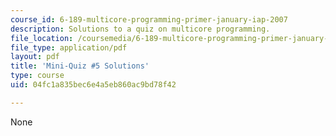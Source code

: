 ```yaml
---
course_id: 6-189-multicore-programming-primer-january-iap-2007
description: Solutions to a quiz on multicore programming.
file_location: /coursemedia/6-189-multicore-programming-primer-january-iap-2007/04fc1a835bec6e4a5eb860ac9bd78f42_quiz5_soln.pdf
file_type: application/pdf
layout: pdf
title: 'Mini-Quiz #5 Solutions'
type: course
uid: 04fc1a835bec6e4a5eb860ac9bd78f42

---
```

None